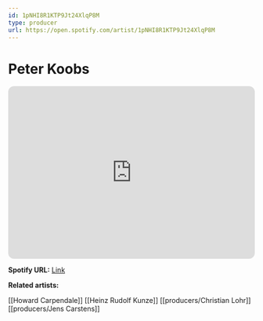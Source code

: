 ```yaml
---
id: 1pNHI8R1KTP9Jt24XlqP8M
type: producer
url: https://open.spotify.com/artist/1pNHI8R1KTP9Jt24XlqP8M
---
```

# Peter Koobs

<iframe style="border-radius:12px" src="https://open.spotify.com/embed/artist/1pNHI8R1KTP9Jt24XlqP8M" width="100%" height="352" frameBorder="0" allowfullscreen="" allow="autoplay; clipboard-write; encrypted-media; fullscreen; picture-in-picture" loading="lazy"></iframe>

**Spotify URL:** [Link](https://open.spotify.com/artist/1pNHI8R1KTP9Jt24XlqP8M)

**Related artists:**

[[Howard Carpendale]]
[[Heinz Rudolf Kunze]]
[[producers/Christian Lohr]]
[[producers/Jens Carstens]]
